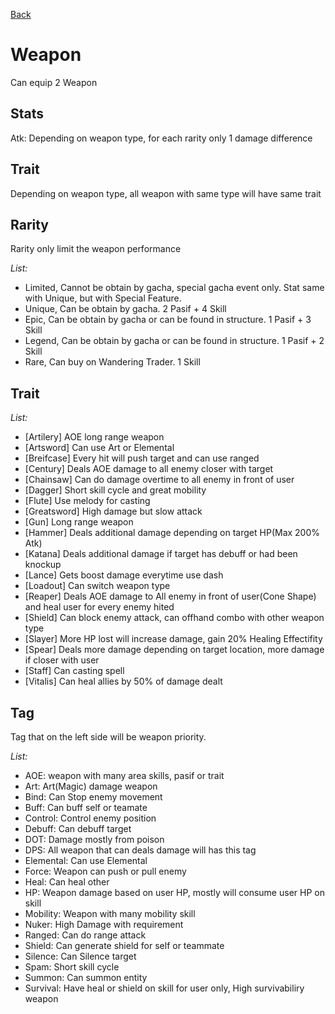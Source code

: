 [Back](../README.md)

# Weapon

Can equip 2 Weapon

## Stats

Atk: Depending on weapon type, for each rarity only 1 damage difference

## Trait

Depending on weapon type, all weapon with same type will have same trait

## Rarity

Rarity only limit the weapon performance

_List:_

- Limited, Cannot be obtain by gacha, special gacha event only. Stat same with Unique, but with Special Feature.
- Unique, Can be obtain by gacha. 2 Pasif + 4 Skill
- Epic, Can be obtain by gacha or can be found in structure. 1 Pasif + 3 Skill
- Legend, Can be obtain by gacha or can be found in structure. 1 Pasif + 2 Skill
- Rare, Can buy on Wandering Trader. 1 Skill

## Trait

_List:_

- [Artilery] AOE long range weapon
- [Artsword] Can use Art or Elemental
- [Breifcase] Every hit will push target and can use ranged
- [Century] Deals AOE damage to all enemy closer with target
- [Chainsaw] Can do damage overtime to all enemy in front of user
- [Dagger] Short skill cycle and great mobility
- [Flute] Use melody for casting
- [Greatsword] High damage but slow attack
- [Gun] Long range weapon
- [Hammer] Deals additional damage depending on target HP(Max 200% Atk)
- [Katana] Deals additional damage if target has debuff or had been knockup
- [Lance] Gets boost damage everytime use dash
- [Loadout] Can switch weapon type
- [Reaper] Deals AOE damage to All enemy in front of user(Cone Shape) and heal user for every enemy hited
- [Shield] Can block enemy attack, can offhand combo with other weapon type
- [Slayer] More HP lost will increase damage, gain 20% Healing Effectifity
- [Spear] Deals more damage depending on target location, more damage if closer with user
- [Staff] Can casting spell
- [Vitalis] Can heal allies by 50% of damage dealt

## Tag

Tag that on the left side will be weapon priority.

_List:_

- AOE: weapon with many area skills, pasif or trait
- Art: Art(Magic) damage weapon
- Bind: Can Stop enemy movement
- Buff: Can buff self or teamate
- Control: Control enemy position
- Debuff: Can debuff target
- DOT: Damage mostly from poison
- DPS: All weapon that can deals damage will has this tag
- Elemental: Can use Elemental
- Force: Weapon can push or pull enemy
- Heal: Can heal other
- HP: Weapon damage based on user HP, mostly will consume user HP on skill
- Mobility: Weapon with many mobility skill
- Nuker: High Damage with requirement
- Ranged: Can do range attack
- Shield: Can generate shield for self or teammate
- Silence: Can Silence target
- Spam: Short skill cycle
- Summon: Can summon entity
- Survival: Have heal or shield on skill for user only, High survivabiliry weapon
